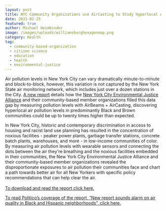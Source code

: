 ```yaml
---
layout: post
title: NYC Community Organizations use AirCasting to Study Hyperlocal Air Quality
date: 2021-02-25
featured: true
author: Michael Heimbinder
image: /images/uploads/williamsburghexagonmap.png
category: Health
tag:
  - community-based-organization
  - citizen science
  - education
  - health
  - environmental-justice
---
```

Air pollution levels in New York City can vary dramatically minute-to-minute and block-to-block, however, this variation is not captured by the New York State air monitoring network, which includes just over a dozen stations in the City. [A new report](https://www.nyc-eja.org/wp-content/uploads/2021/02/CAMP-EJ-2020-Report-Final-021821-2.pdf) details how the [New York City Environmental Justice Alliance](https://www.nyc-eja.org/) and their community-based member organizations filled this data gap by measuring pollution levels with AirBeams + AirCasting, discovering hyperlocal air pollution levels in predominantly Black and Brown communities could be up to twenty times higher than expected. 

In New York City, historic and contemporary discrimination in access to housing and racist land use planning has resulted in the concentration of noxious facilities - peaker power plants, garbage transfer stations, concrete batch plants, warehouses, and more - in low-income communities of color. By measuring air pollution levels with wearable sensors and connecting the dots between the air they're breathing and the noxious facilities embedded in their communities, the New York City Environmental Justice Alliance and their community-based member organizations revealed the disproportionate exposures to air pollution their communities face and chart a path towards better air for all New Yorkers with specific policy recommendations that can help clear the air.\
\
[To download and read the report click here.](https://www.nyc-eja.org/wp-content/uploads/2021/02/CAMP-EJ-2020-Report-Final-021821-2.pdf)

[To read Politico’s coverage of the report, “New report sounds alarm on air quality in Black and Hispanic neighborhoods”, click here.](https://www.politico.com/states/new-york/albany/story/2021/02/22/new-report-sounds-alarm-on-air-quality-in-black-and-hispanic-neighborhoods-1364667)